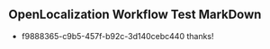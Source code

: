 ## OpenLocalization Workflow Test MarkDown
* f9888365-c9b5-457f-b92c-3d140cebc440 thanks!

<!--HONumber=Jul16_HO3-->


